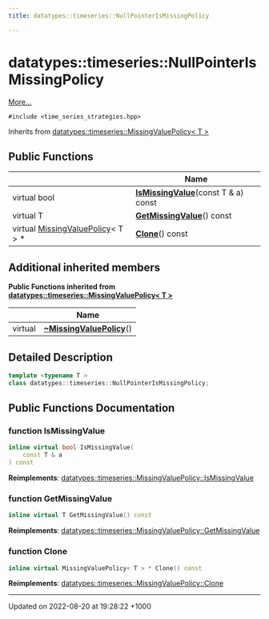 ```yaml
---
title: datatypes::timeseries::NullPointerIsMissingPolicy

---
```


# datatypes::timeseries::NullPointerIsMissingPolicy



 [More...](#detailed-description)


`#include <time_series_strategies.hpp>`

Inherits from [datatypes::timeseries::MissingValuePolicy< T >](/uchronia-ts-doc/cpp/Classes/classdatatypes_1_1timeseries_1_1MissingValuePolicy/)

## Public Functions

|                | Name           |
| -------------- | -------------- |
| virtual bool | **[IsMissingValue](/uchronia-ts-doc/cpp/Classes/classdatatypes_1_1timeseries_1_1NullPointerIsMissingPolicy/#function-ismissingvalue)**(const T & a) const |
| virtual T | **[GetMissingValue](/uchronia-ts-doc/cpp/Classes/classdatatypes_1_1timeseries_1_1NullPointerIsMissingPolicy/#function-getmissingvalue)**() const |
| virtual [MissingValuePolicy](/uchronia-ts-doc/cpp/Classes/classdatatypes_1_1timeseries_1_1MissingValuePolicy/)< T > * | **[Clone](/uchronia-ts-doc/cpp/Classes/classdatatypes_1_1timeseries_1_1NullPointerIsMissingPolicy/#function-clone)**() const |

## Additional inherited members

**Public Functions inherited from [datatypes::timeseries::MissingValuePolicy< T >](/uchronia-ts-doc/cpp/Classes/classdatatypes_1_1timeseries_1_1MissingValuePolicy/)**

|                | Name           |
| -------------- | -------------- |
| virtual | **[~MissingValuePolicy](/uchronia-ts-doc/cpp/Classes/classdatatypes_1_1timeseries_1_1MissingValuePolicy/#function-~missingvaluepolicy)**() |


## Detailed Description

```cpp
template <typename T >
class datatypes::timeseries::NullPointerIsMissingPolicy;
```

## Public Functions Documentation

### function IsMissingValue

```cpp
inline virtual bool IsMissingValue(
    const T & a
) const
```


**Reimplements**: [datatypes::timeseries::MissingValuePolicy::IsMissingValue](/uchronia-ts-doc/cpp/Classes/classdatatypes_1_1timeseries_1_1MissingValuePolicy/#function-ismissingvalue)


### function GetMissingValue

```cpp
inline virtual T GetMissingValue() const
```


**Reimplements**: [datatypes::timeseries::MissingValuePolicy::GetMissingValue](/uchronia-ts-doc/cpp/Classes/classdatatypes_1_1timeseries_1_1MissingValuePolicy/#function-getmissingvalue)


### function Clone

```cpp
inline virtual MissingValuePolicy< T > * Clone() const
```


**Reimplements**: [datatypes::timeseries::MissingValuePolicy::Clone](/uchronia-ts-doc/cpp/Classes/classdatatypes_1_1timeseries_1_1MissingValuePolicy/#function-clone)


-------------------------------

Updated on 2022-08-20 at 19:28:22 +1000